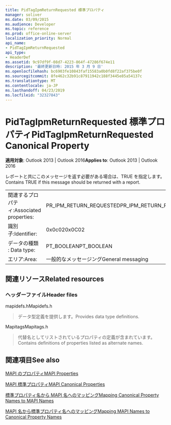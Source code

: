 ```yaml
---
title: PidTagIpmReturnRequested 標準プロパティ
manager: soliver
ms.date: 03/09/2015
ms.audience: Developer
ms.topic: reference
ms.prod: office-online-server
localization_priority: Normal
api_name:
- PidTagIpmReturnRequested
api_type:
- HeaderDef
ms.assetid: 9c97df9f-08d7-4223-864f-47286f674e11
description: '最終更新日時: 2015 年 3 月 9 日'
ms.openlocfilehash: bc6903fe10843faf15583a0b0fd8f22af375be0f
ms.sourcegitcommit: 8fe462c32b91c87911942c188f3445e85a54137c
ms.translationtype: MT
ms.contentlocale: ja-JP
ms.lasthandoff: 04/23/2019
ms.locfileid: "32327843"
---
```

# <a name="pidtagipmreturnrequested-canonical-property"></a><span data-ttu-id="f8f00-103">PidTagIpmReturnRequested 標準プロパティ</span><span class="sxs-lookup"><span data-stu-id="f8f00-103">PidTagIpmReturnRequested Canonical Property</span></span>

  
  
<span data-ttu-id="f8f00-104">**適用対象**: Outlook 2013 | Outlook 2016</span><span class="sxs-lookup"><span data-stu-id="f8f00-104">**Applies to**: Outlook 2013 | Outlook 2016</span></span> 
  
<span data-ttu-id="f8f00-105">レポートと共にこのメッセージを返す必要がある場合は、TRUE を指定します。</span><span class="sxs-lookup"><span data-stu-id="f8f00-105">Contains TRUE if this message should be returned with a report.</span></span>
  
|||
|:-----|:-----|
|<span data-ttu-id="f8f00-106">関連するプロパティ:</span><span class="sxs-lookup"><span data-stu-id="f8f00-106">Associated properties:</span></span>  <br/> |<span data-ttu-id="f8f00-107">PR_IPM_RETURN_REQUESTED</span><span class="sxs-lookup"><span data-stu-id="f8f00-107">PR_IPM_RETURN_REQUESTED</span></span>  <br/> |
|<span data-ttu-id="f8f00-108">識別子:</span><span class="sxs-lookup"><span data-stu-id="f8f00-108">Identifier:</span></span>  <br/> |<span data-ttu-id="f8f00-109">0x0c02</span><span class="sxs-lookup"><span data-stu-id="f8f00-109">0x0C02</span></span>  <br/> |
|<span data-ttu-id="f8f00-110">データの種類 : </span><span class="sxs-lookup"><span data-stu-id="f8f00-110">Data type:</span></span>  <br/> |<span data-ttu-id="f8f00-111">PT_BOOLEAN</span><span class="sxs-lookup"><span data-stu-id="f8f00-111">PT_BOOLEAN</span></span>  <br/> |
|<span data-ttu-id="f8f00-112">エリア:</span><span class="sxs-lookup"><span data-stu-id="f8f00-112">Area:</span></span>  <br/> |<span data-ttu-id="f8f00-113">一般的なメッセージング</span><span class="sxs-lookup"><span data-stu-id="f8f00-113">General messaging</span></span>  <br/> |
   
## <a name="related-resources"></a><span data-ttu-id="f8f00-114">関連リソース</span><span class="sxs-lookup"><span data-stu-id="f8f00-114">Related resources</span></span>

### <a name="header-files"></a><span data-ttu-id="f8f00-115">ヘッダーファイル</span><span class="sxs-lookup"><span data-stu-id="f8f00-115">Header files</span></span>

<span data-ttu-id="f8f00-116">mapidefs.h</span><span class="sxs-lookup"><span data-stu-id="f8f00-116">Mapidefs.h</span></span>
  
> <span data-ttu-id="f8f00-117">データ型定義を提供します。</span><span class="sxs-lookup"><span data-stu-id="f8f00-117">Provides data type definitions.</span></span>
    
<span data-ttu-id="f8f00-118">Mapitags</span><span class="sxs-lookup"><span data-stu-id="f8f00-118">Mapitags.h</span></span>
  
> <span data-ttu-id="f8f00-119">代替名としてリストされているプロパティの定義が含まれています。</span><span class="sxs-lookup"><span data-stu-id="f8f00-119">Contains definitions of properties listed as alternate names.</span></span>
    
## <a name="see-also"></a><span data-ttu-id="f8f00-120">関連項目</span><span class="sxs-lookup"><span data-stu-id="f8f00-120">See also</span></span>



[<span data-ttu-id="f8f00-121">MAPI のプロパティ</span><span class="sxs-lookup"><span data-stu-id="f8f00-121">MAPI Properties</span></span>](mapi-properties.md)
  
[<span data-ttu-id="f8f00-122">MAPI 標準プロパティ</span><span class="sxs-lookup"><span data-stu-id="f8f00-122">MAPI Canonical Properties</span></span>](mapi-canonical-properties.md)
  
[<span data-ttu-id="f8f00-123">標準プロパティ名から MAPI 名へのマッピング</span><span class="sxs-lookup"><span data-stu-id="f8f00-123">Mapping Canonical Property Names to MAPI Names</span></span>](mapping-canonical-property-names-to-mapi-names.md)
  
[<span data-ttu-id="f8f00-124">MAPI 名から標準プロパティ名へのマッピング</span><span class="sxs-lookup"><span data-stu-id="f8f00-124">Mapping MAPI Names to Canonical Property Names</span></span>](mapping-mapi-names-to-canonical-property-names.md)


